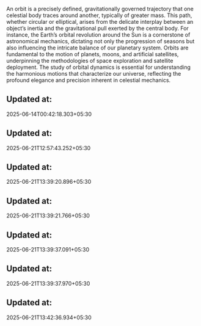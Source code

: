 An orbit is a precisely defined, gravitationally governed trajectory that one celestial body traces around another, typically of greater mass. This path, whether circular or elliptical, arises from the delicate interplay between an object’s inertia and the gravitational pull exerted by the central body. For instance, the Earth’s orbital revolution around the Sun is a cornerstone of astronomical mechanics, dictating not only the progression of seasons but also influencing the intricate balance of our planetary system. Orbits are fundamental to the motion of planets, moons, and artificial satellites, underpinning the methodologies of space exploration and satellite deployment. The study of orbital dynamics is essential for understanding the harmonious motions that characterize our universe, reflecting the profound elegance and precision inherent in celestial mechanics.

## Updated at:
2025-06-14T00:42:18.303+05:30
## Updated at:
2025-06-21T12:57:43.252+05:30
## Updated at:
2025-06-21T13:39:20.896+05:30
## Updated at:
2025-06-21T13:39:21.766+05:30
## Updated at:
2025-06-21T13:39:37.091+05:30
## Updated at:
2025-06-21T13:39:37.970+05:30
## Updated at:
2025-06-21T13:42:36.934+05:30